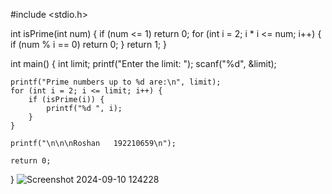 #include <stdio.h>

int isPrime(int num) {
    if (num <= 1) return 0;
    for (int i = 2; i * i <= num; i++) {
        if (num % i == 0) return 0;
    }
    return 1;
}

int main() {
    int limit;
    printf("Enter the limit: ");
    scanf("%d", &limit);

    printf("Prime numbers up to %d are:\n", limit);
    for (int i = 2; i <= limit; i++) {
        if (isPrime(i)) {
            printf("%d ", i);
        }
    }

    printf("\n\n\nRoshan   192210659\n");

    return 0;
}
![Screenshot 2024-09-10 124228](https://github.com/user-attachments/assets/9ff57ce4-9f01-4f50-8776-47037991fad8)
